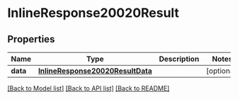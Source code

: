 # InlineResponse20020Result

## Properties
Name | Type | Description | Notes
------------ | ------------- | ------------- | -------------
**data** | [**InlineResponse20020ResultData**](InlineResponse20020ResultData.md) |  | [optional] 

[[Back to Model list]](../README.md#documentation-for-models) [[Back to API list]](../README.md#documentation-for-api-endpoints) [[Back to README]](../README.md)


